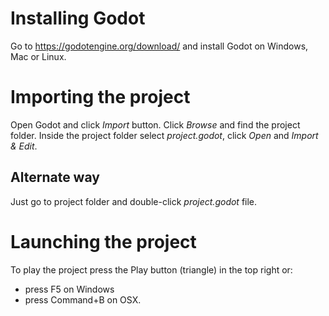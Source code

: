 # Installing Godot
Go to https://godotengine.org/download/ and install Godot on Windows, Mac or Linux.

# Importing the project
Open Godot and click *Import* button. Click *Browse* and find the project folder. 
Inside the project folder select *project.godot*, click *Open* and *Import & Edit*.

## Alternate way
Just go to project folder and double-click *project.godot* file.

# Launching the project
To play the project press the Play button (triangle) in the top right or:
 - press F5 on Windows
 - press Command+B on OSX.

